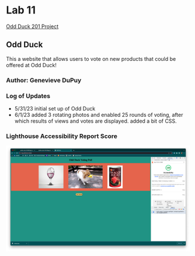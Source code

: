# Lab 11

[Odd Duck 201 Project](https://theladygen.github.io/odd-duck/)

## Odd Duck

This a website that allows users to vote on new products that could be offered at Odd Duck!

### Author: Genevieve DuPuy

### Log of Updates

* 5/31/23 initial set up of Odd Duck
* 6/1/23 added 3 rotating photos and enabled 25 rounds of voting, after which results of views and votes are displayed. added a bit of CSS.

### Lighthouse Accessibility Report Score

![Screenshot of Lighthouse Accessibility Report Score](/img/*lighthouse.png)
